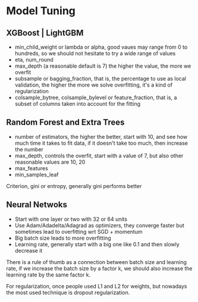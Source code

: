 # Model Tuning

## XGBoost  | LightGBM

* min_child_weight or lambda or alpha, good vaues may range from 0 to hundreds,
    so we should not hesitate to try a wide range of values
* eta, num_round
* max_depth (a reasonable default is 7) the higher the value, the more we overfit
* subsample or bagging_fraction, that is, the percentage to use as local validation, 
    the higher the more we solve overfitting, it's a kind of regularization
* colsample_bytree, colsample_bylevel or feature_fraction, that is, a subset of
    columns taken into account for the fitting

## Random Forest and Extra Trees

* number of estimators, the higher the better, start with 10, and see how much
    time it takes to fit data, if it doesn't take too much, then increase the
    number
* max_depth, controls the overfit, start with a value of 7, but also other
    reasonable values are 10, 20
* max_features
* min_samples_leaf

Criterion, gini or entropy, generally gini performs better

## Neural Netwoks

* Start with one layer or two with 32 or 64 units
* Use Adam/Adadelta/Adagrad as optimizers, they converge faster but sometimes
        lead to overfitting wrt SGD + momentum
* Big batch size leads to more overfitting
* Learning rate, generally start with a big one like 0.1 and then slowly
    decrease it

There is a rule of thumb as a connection between batch size and learning rate,
if we increase the batch size by a factor k, we should also increase the
learning rate by the same factor k.

For regularization, once people used L1 and L2 for weights, but nowadays the
most used technique is dropout regularization.
